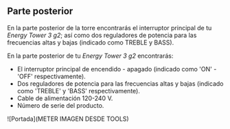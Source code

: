 ## Parte posterior

En la parte posterior de la torre encontrarás el interruptor principal de tu *Energy Tower 3 g2*; así como dos reguladores de potencia para las frecuencias altas y bajas (indicado como TREBLE y BASS).

En la parte posterior de tu *Energy Tower 3 g2* encontrarás:

- El interruptor principal de encendido - apagado (indicado como 'ON' - 'OFF' respectivamente).
- Dos reguladores de potencia para las frecuencias altas y bajas (indicado como 'TREBLE' y 'BASS' respectivamente).
- Cable de alimentación 120-240 V.
- Número de serie del producto.


![Portada](METER IMAGEN DESDE TOOLS)
